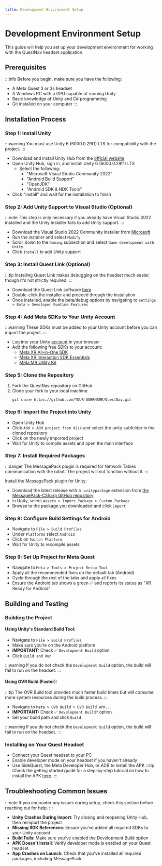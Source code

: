 ```yaml
---
title: Development Environment Setup
---
```

# Development Environment Setup

This guide will help you set up your development environment for working with the QuestNav headset application.

## Prerequisites

:::info
Before you begin, make sure you have the following:
- A Meta Quest 3 or 3s headset
- A Windows PC with a GPU capable of running Unity
- Basic knowledge of Unity and C# programming
- Git installed on your computer
  :::

## Installation Process

### Step 1: Install Unity

:::warning
You must use Unity 6 (6000.0.29f1) LTS for compatibility with the project.
:::

- Download and install Unity Hub from the [official website](https://unity.com/download)
- Open Unity Hub, sign in, and install Unity 6 (6000.0.29f1) LTS
    - Select the following:
        - "Microsoft Visual Studio Community 2022"
        - "Android Build Support"
        - "OpenJDK"
        - "Android SDK & NDK Tools"
- Click "Install" and wait for the installation to finish

### Step 2: Add Unity Support to Visual Studio (Optional)

:::note
This step is only necessary if you already have Visual Studio 2022 installed and the Unity installer fails to add Unity support.
:::

- Download the Visual Studio 2022 Community installer from [Microsoft](https://visualstudio.microsoft.com/downloads/)
- Run the installer and select `Modify`
- Scroll down to the `Gaming` subsection and select `Game development with Unity`
- Click `Install` to add Unity support

### Step 3: Install Quest Link (Optional)

:::tip
Installing Quest Link makes debugging on the headset much easier, though it's not strictly required.
:::

- Download the Quest Link software [here](https://www.meta.com/help/quest/articles/headsets-and-accessories/oculus-rift-s/install-app-for-link/)
- Double-click the installer and proceed through the installation
- Once installed, enable the beta/debug options by navigating to `Settings > Beta > Developer Runtime Features`

### Step 4: Add Meta SDKs to Your Unity Account

:::warning
These SDKs must be added to your Unity account before you can import the project.
:::

- Log into your Unity [account](https://id.unity.com) in your browser
- Add the following free SDKs to your account:
    - [Meta XR All-in-One SDK](https://assetstore.unity.com/packages/tools/integration/meta-xr-all-in-one-sdk-269657)
    - [Meta XR Interaction SDK Essentials](https://assetstore.unity.com/packages/tools/integration/meta-xr-interaction-sdk-essentials-264559)
    - [Meta MR Utility Kit](https://assetstore.unity.com/packages/tools/integration/meta-mr-utility-kit-272450)

### Step 5: Clone the Repository

1. Fork the QuestNav repository on GitHub
2. Clone your fork to your local machine:
   ```
   git clone https://github.com/YOUR-USERNAME/QuestNav.git
   ```

### Step 6: Import the Project into Unity

- Open Unity Hub
- Click `Add > Add project from disk` and select the unity subfolder in the cloned repository
- Click on the newly imported project
- Wait for Unity to compile assets and open the main interface

### Step 7: Install Required Packages

:::danger
The MessagePack plugin is required for Network Tables communication with the robot. The project will not function without it.
:::

Install the MessagePack plugin for Unity:

- Download the latest release with a `.unitypackage` extension from [the MessagePack-CSharp GitHub repository](https://github.com/MessagePack-CSharp/MessagePack-CSharp/releases)
- In Unity, select `Assets > Import Package > Custom Package`
- Browse to the package you downloaded and click `Import`

### Step 8: Configure Build Settings for Android

- Navigate to `File > Build Profiles`
- Under `Platforms` select `Android`
- Click on `Switch Platform`
- Wait for Unity to recompile assets

### Step 9: Set Up Project for Meta Quest

- Navigate to `Meta > Tools > Project Setup Tool`
- Apply all the recommended fixes on the default tab (Android)
- Cycle through the rest of the tabs and apply all fixes
- Ensure the Android tab shows a green ✅ and reports its status as "XR Ready for Android"

## Building and Testing

### Building the Project

#### Using Unity's Standard Build Tool:

- Navigate to `File > Build Profiles`
- Make sure you're on the Android platform
- **IMPORTANT:** Check ✅ `Development Build` option
- Click `Build and Run`

:::warning
If you do not check the `Development Build` option, the build will fail to run on the headset.
:::

#### Using OVR Build (Faster):

:::tip
The OVR Build tool provides much faster build times but will consume more system resources during the build process.
:::

- Navigate to `Meta > OVR Build > OVR Build APK...`
- **IMPORTANT:** Check ✅ `Development Build?` option
- Set your build path and click `Build`

:::warning
If you do not check the `Development Build` option, the build will fail to run on the headset.
:::

### Installing on Your Quest Headset

- Connect your Quest headset to your PC
- Enable developer mode on your headset if you haven't already
- Use SideQuest, the Meta Developer Hub, or ADB to install the APK
:::tip
Check the getting started guide for a step-by-step tutorial on how to install the APK [here](../1-getting-started/4-app-setup.md#installing-questnav).
:::

## Troubleshooting Common Issues

:::note
If you encounter any issues during setup, check this section before reaching out for help.
:::

- **Unity Crashes During Import**: Try closing and reopening Unity Hub, then reimport the project
- **Missing SDK References**: Ensure you've added all required SDKs to your Unity account
- **Build Fails**: Make sure you've enabled the Development Build option
- **APK Doesn't Install**: Verify developer mode is enabled on your Quest headset
- **App Crashes on Launch**: Check that you've installed all required packages, including MessagePack